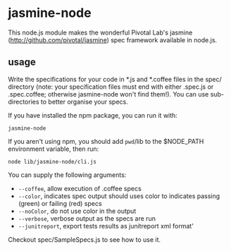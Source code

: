 jasmine-node
======

This node.js module makes the wonderful Pivotal Lab's jasmine
(http://github.com/pivotal/jasmine) spec framework available in
node.js.

usage
------

Write the specifications for your code in *.js and *.coffee files in the 
spec/ directory (note: your specification files must end with either 
.spec.js or .spec.coffee; otherwise jasmine-node won't find them!). You 
can use sub-directories to better organise your specs.

If you have installed the npm package, you can run it with:

    jasmine-node

If you aren't using npm, you should add `pwd`/lib to the $NODE_PATH
environment variable, then run:

    node lib/jasmine-node/cli.js


You can supply the following arguments:

  * <code>--coffee</code>, allow execution of .coffee specs
  * <code>--color</code>, indicates spec output should uses color to
indicates passing (green) or failing (red) specs
  * <code>--noColor</code>, do not use color in the output
  * <code>--verbose</code>, verbose output as the specs are run
  * <code>--junitreport</code>, export tests results as junitreport xml format'

Checkout spec/SampleSpecs.js to see how to use it.
